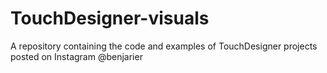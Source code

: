 # TouchDesigner-visuals
A repository containing the code and examples of TouchDesigner projects posted on Instagram @benjarier
